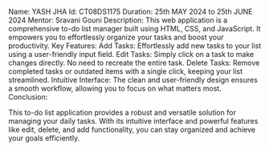 Name: YASH JHA
Id: CT08DS1175
Duration: 25th MAY 2024 to 25th JUNE 2024
Mentor: Sravani Gouni
Description:
This web application is a comprehensive to-do list manager built using HTML, CSS, and JavaScript. It empowers you to effortlessly organize your tasks and boost your productivity.
Key Features:
    Add Tasks: Effortlessly add new tasks to your list using a user-friendly input field.
    Edit Tasks: Simply click on a task to make changes directly. No need to recreate the entire task.
    Delete Tasks: Remove completed tasks or outdated items with a single click, keeping your list streamlined.
    Intuitive Interface: The clean and user-friendly design ensures a smooth workflow, allowing you to focus on what matters         most.
Conclusion:

This to-do list application provides a robust and versatile solution for managing your daily tasks. With its intuitive interface and powerful features like edit, delete, and add functionality, you can stay organized and achieve your goals efficiently.
